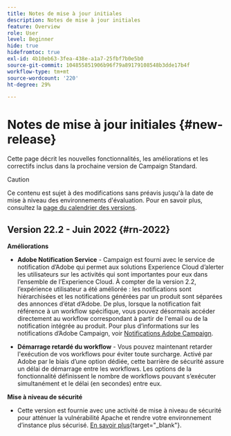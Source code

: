 ```yaml
---
title: Notes de mise à jour initiales
description: Notes de mise à jour initiales
feature: Overview
role: User
level: Beginner
hide: true
hidefromtoc: true
exl-id: 4b10eb63-3fea-438e-a1a7-25fbf7b0e5b0
source-git-commit: 104855851906b96f79a89179108548b3dde17b4f
workflow-type: tm+mt
source-wordcount: '220'
ht-degree: 29%

---
```


# Notes de mise à jour initiales {#new-release}

Cette page décrit les nouvelles fonctionnalités, les améliorations et les correctifs inclus dans la prochaine version de Campaign Standard.

>[!CAUTION]
>
> Ce contenu est sujet à des modifications sans préavis jusqu&#39;à la date de mise à niveau des environnements d&#39;évaluation. Pour en savoir plus, consultez la [page du calendrier des versions](../../rn/using/release-planning.md).

## Version 22.2 - Juin 2022 {#rn-2022}

**Améliorations**

* **Adobe Notification Service** - Campaign est fourni avec le service de notification d’Adobe qui permet aux solutions Experience Cloud d’alerter les utilisateurs sur les activités qui sont importantes pour eux dans l’ensemble de l’Experience Cloud. À compter de la version 2.2, l’expérience utilisateur a été améliorée : les notifications sont hiérarchisées et les notifications générées par un produit sont séparées des annonces d’état d’Adobe. De plus, lorsque la notification fait référence à un workflow spécifique, vous pouvez désormais accéder directement au workflow correspondant à partir de l&#39;email ou de la notification intégrée au produit.  Pour plus d’informations sur les notifications d’Adobe Campaign, voir [Notifications Adobe Campaign](../../administration/using/sending-internal-notifications.md).

* **Démarrage retardé du workflow** - Vous pouvez maintenant retarder l&#39;exécution de vos workflows pour éviter toute surcharge. Activé par Adobe par le biais d’une option dédiée, cette barrière de sécurité assure un délai de démarrage entre les workflows. Les options de la fonctionnalité définissent le nombre de workflows pouvant s’exécuter simultanément et le délai (en secondes) entre eux.


**Mise à niveau de sécurité**

* Cette version est fournie avec une activité de mise à niveau de sécurité pour atténuer la vulnérabilité Apache et rendre votre environnement d’instance plus sécurisé. [En savoir plus](https://experienceleague.adobe.com/docs/campaign-classic/using/technotes/technote-migration/acc-apache-upgrade.html){target=&quot;_blank&quot;}.

